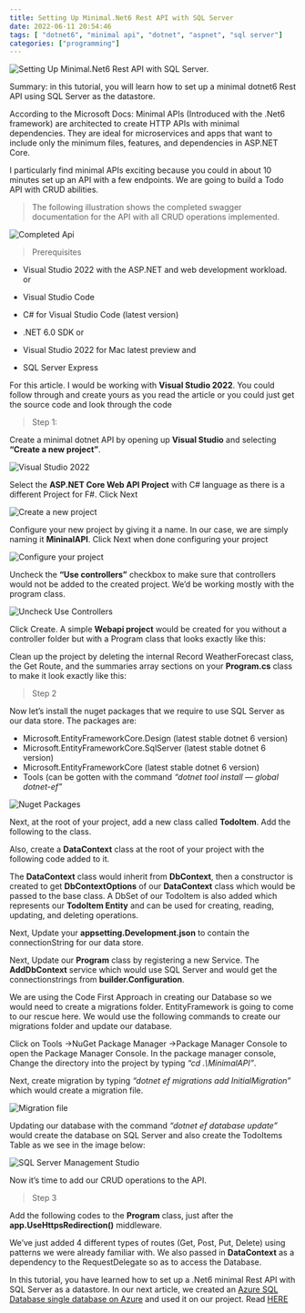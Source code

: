```yaml
---
title: Setting Up Minimal.Net6 Rest API with SQL Server
date: 2022-06-11 20:54:46
tags: [ "dotnet6", "minimal api", "dotnet", "aspnet", "sql server"]
categories: ["programming"]
---
```


<img src="https://res.cloudinary.com/virifortissimi/image/upload/v1654977171/SecondBlog/1_VMlo40h4jbaNk6-L5av5gg.png" class="" width="auto" height="auto" alt="Setting Up Minimal.Net6 Rest API with SQL Server." />


Summary: in this tutorial, you will learn how to set up a minimal dotnet6 Rest API using SQL Server as the datastore.

According to the Microsoft Docs: Minimal APIs (Introduced with the .Net6 framework) are architected to create HTTP APIs with minimal dependencies. They are ideal for microservices and apps that want to include only the minimum files, features, and dependencies in ASP.NET Core.

<!-- more -->

I particularly find minimal APIs exciting because you could in about 10 minutes set up an API with a few endpoints. We are going to build a Todo API with CRUD abilities.

> The following illustration shows the completed swagger documentation for the API with all CRUD operations implemented.

<img src="https://res.cloudinary.com/virifortissimi/image/upload/v1654977171/SecondBlog/1_SPbdHj9cPo7npk9xTiqFdg.png" class="" width="auto" height="auto" alt="Completed Api" />

> Prerequisites

- Visual Studio 2022 with the ASP.NET and web development workload.
or

- Visual Studio Code
- C# for Visual Studio Code (latest version)
- .NET 6.0 SDK
or

- Visual Studio 2022 for Mac latest preview
and

- SQL Server Express


For this article. I would be working with **Visual Studio 2022**. You could follow through and create yours as you read the article or you could just get the source code and look through the code

> Step 1:

Create a minimal dotnet API by opening up **Visual Studio** and selecting **“Create a new project”**.

<img src="https://res.cloudinary.com/virifortissimi/image/upload/v1654977172/SecondBlog/1_TunxbhAnRHzIGyNk1Zf_yA.png" class="" width="auto" height="auto" alt="Visual Studio 2022" />

Select the **ASP.NET Core Web API Project** with C# language as there is a different Project for F#. Click Next

<img src="https://res.cloudinary.com/virifortissimi/image/upload/v1654977173/SecondBlog/1_lgLBYlL23q9Et77yImsXHw.png" class="" width="auto" height="auto" alt="Create a new project" />

Configure your new project by giving it a name. In our case, we are simply naming it **MininalAPI**. Click Next when done configuring your project


<img src="https://res.cloudinary.com/virifortissimi/image/upload/v1654977172/SecondBlog/1_ZlcCrJ0yaPBSe68LWGjduA.png" class="" width="auto" height="auto" alt="Configure your project" />

Uncheck the **“Use controllers”** checkbox to make sure that controllers would not be added to the created project. We’d be working mostly with the program class.

<img src="https://res.cloudinary.com/virifortissimi/image/upload/v1654977172/SecondBlog/1_gD-ygpPmuu8fT8HpEs1HMw.png" class="" width="auto" height="auto" alt="Uncheck Use Controllers" />

Click Create. A simple **Webapi project** would be created for you without a controller folder but with a Program class that looks exactly like this:

<script src="https://gist.github.com/Virifortissimi/0047fcaa57e963d9e029f2472aa61656.js"></script>

Clean up the project by deleting the internal Record WeatherForecast class, the Get Route, and the summaries array sections on your **Program.cs** class to make it look exactly like this:

<script src="https://gist.github.com/Virifortissimi/39bbd445ac245ea9a9e15693a3d741e9.js"></script>

> Step 2

Now let’s install the nuget packages that we require to use SQL Server as our data store. The packages are:

- Microsoft.EntityFrameworkCore.Design (latest stable dotnet 6 version)
- Microsoft.EntityFrameworkCore.SqlServer (latest stable dotnet 6 version)
- Microsoft.EntityFrameworkCore (latest stable dotnet 6 version)
- Tools (can be gotten with the command *“dotnet tool install — global dotnet-ef”*


<img src="https://res.cloudinary.com/virifortissimi/image/upload/v1654977173/SecondBlog/1_59X1qpVPHvxS3G6O30TtQA.png" class="" width="auto" height="auto" alt="Nuget Packages" />

Next, at the root of your project, add a new class called **TodoItem**. Add the following to the class.

<script src="https://gist.github.com/Virifortissimi/d2acb444c48f8423e52f8e6cc6fcf0f4.js"></script>

Also, create a **DataContext** class at the root of your project with the following code added to it.

<script src="https://gist.github.com/Virifortissimi/7b50554ba7be6a8ed1ce09236dd2e0f5.js"></script>

The **DataContext** class would inherit from **DbContext**, then a constructor is created to get **DbContextOptions** of our **DataContext** class which would be passed to the base class. A DbSet of our TodoItem is also added which represents our **TodoItem Entity** and can be used for creating, reading, updating, and deleting operations.

Next, Update your **appsetting.Development.json** to contain the connectionString for our data store.

<script src="https://gist.github.com/Virifortissimi/ac6c87d443d9bb01f630342e89ee0671.js"></script>

Next, Update our **Program** class by registering a new Service. The **AddDbContext** service which would use SQL Server and would get the connectionstrings from **builder.Configuration**.

<script src="https://gist.github.com/Virifortissimi/4909995668c0ecff9138e58c2c68cea0.js"></script>

We are using the Code First Approach in creating our Database so we would need to create a migrations folder. EntityFramework is going to come to our rescue here. We would use the following commands to create our migrations folder and update our database.

Click on Tools →NuGet Package Manager →Package Manager Console to open the Package Manager Console. In the package manager console, Change the directory into the project by typing *“cd .\MinimalAPI”*.

Next, create migration by typing *“dotnet ef migrations add InitialMigration”* which would create a migration file.

<img src="https://res.cloudinary.com/virifortissimi/image/upload/v1654977174/SecondBlog/1_PhJX6an-jl_KbIrO9zG7wA.png" class="" width="auto" height="auto" alt="Migration file" />

Updating our database with the command *“dotnet ef database update”* would create the database on SQL Server and also create the TodoItems Table as we see in the image below:

<img src="https://res.cloudinary.com/virifortissimi/image/upload/v1654977173/SecondBlog/1__3LagHCbwsNh7bweNdXEww.png" class="" width="auto" height="auto" alt="SQL Server Management Studio" />

Now it’s time to add our CRUD operations to the API.

> Step 3

Add the following codes to the **Program** class, just after the **app.UseHttpsRedirection()** middleware.

<script src="https://gist.github.com/Virifortissimi/462372733ac97b0d1c31fb1bde8b3665.js"></script>

We’ve just added 4 different types of routes (Get, Post, Put, Delete) using patterns we were already familiar with. We also passed in **DataContext** as a dependency to the RequestDelegate so as to access the Database.

In this tutorial, you have learned how to set up a .Net6 minimal Rest API with SQL Server as a datastore. In our next article, we created an [Azure SQL Database single database on Azure](https://www.egabriel.dev/) and used it on our project. Read [HERE](https://www.egabriel.dev/)